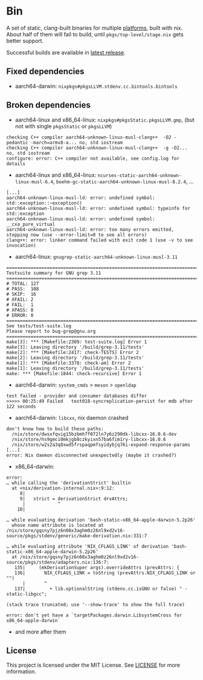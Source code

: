 # Bin

A set of static, clang-built binaries for multiple [platforms](https://github.com/nix-systems/default/blob/da67096a3b9bf56a91d16901293e51ba5b49a27e/default.nix), built with nix. About half of them will fail to build, until `pkgs/top-level/stage.nix` gets better support.

Successful builds are available in [latest release](https://github.com/usertam/bin/releases/latest).

## Fixed dependencies
- aarch64-darwin: `nixpkgs#pkgsLLVM.stdenv.cc.bintools.bintools`

## Broken dependencies
- aarch64-linux and x86_64-linux: `nixpkgs#pkgsStatic.pkgsLLVM.gmp`, (but not with single `pkgsStatic` or `pkgsLLVM`)  
```
checking C++ compiler aarch64-unknown-linux-musl-clang++  -O2 -pedantic -march=armv8-a... no, std iostream
checking C++ compiler aarch64-unknown-linux-musl-clang++  -g -O2... no, std iostream
configure: error: C++ compiler not available, see config.log for details
```
- aarch64-linux and x86_64-linux: `ncurses-static-aarch64-unknown-linux-musl-6.4`, `boehm-gc-static-aarch64-unknown-linux-musl-8.2.4`, ...
```
[...]
aarch64-unknown-linux-musl-ld: error: undefined symbol: std::exception::~exception()
aarch64-unknown-linux-musl-ld: error: undefined symbol: typeinfo for std::exception
aarch64-unknown-linux-musl-ld: error: undefined symbol: __cxa_pure_virtual
aarch64-unknown-linux-musl-ld: error: too many errors emitted, stopping now (use --error-limit=0 to see all errors)
clang++: error: linker command failed with exit code 1 (use -v to see invocation)
```
- aarch64-linux: `gnugrep-static-aarch64-unknown-linux-musl-3.11`
```
============================================================================
Testsuite summary for GNU grep 3.11
============================================================================
# TOTAL: 127
# PASS:  108
# SKIP:  16
# XFAIL: 2
# FAIL:  1
# XPASS: 0
# ERROR: 0
============================================================================
See tests/test-suite.log
Please report to bug-grep@gnu.org
============================================================================
make[3]: *** [Makefile:2309: test-suite.log] Error 1
make[3]: Leaving directory '/build/grep-3.11/tests'
make[2]: *** [Makefile:2417: check-TESTS] Error 2
make[2]: Leaving directory '/build/grep-3.11/tests'
make[1]: *** [Makefile:3378: check-am] Error 2
make[1]: Leaving directory '/build/grep-3.11/tests'
make: *** [Makefile:1844: check-recursive] Error 1
```
- aarch64-darwin: `system_cmds` > `meson` > `openldap`
```
test failed - provider and consumer databases differ
>>>>> 00:25:49 Failed   test018-syncreplication-persist for mdb after 122 seconds
```
- aarch64-darwin: `libcxx`, nix daemon crashed
```
don't know how to build these paths:
  /nix/store/dwsxfqvig15bzbmh7f072ln7y6z290dk-libcxx-16.0.6-dev
  /nix/store/hs9gmci0mkjgb8czkyixn57ba6fim1ry-libcxx-16.0.6
  /nix/store/w2s2a3q8xwd5frspaqpmfsyidybjq76i-expand-response-params
[...]
error: Nix daemon disconnected unexpectedly (maybe it crashed?)
```
- x86_64-darwin:
```
error:
… while calling the 'derivationStrict' builtin
  at <nix/derivation-internal.nix>:9:12:
     8|
     9|   strict = derivationStrict drvAttrs;
      |            ^
    10|

… while evaluating derivation 'bash-static-x86_64-apple-darwin-5.2p26'
  whose name attribute is located at /nix/store/gqsny7pjz6n08x3aghm0z26nl9xd2v16-source/pkgs/stdenv/generic/make-derivation.nix:331:7

… while evaluating attribute 'NIX_CFLAGS_LINK' of derivation 'bash-static-x86_64-apple-darwin-5.2p26'
  at /nix/store/gqsny7pjz6n08x3aghm0z26nl9xd2v16-source/pkgs/stdenv/adapters.nix:136:7:
   135|     (mkDerivationSuper args).overrideAttrs (prevAttrs: {
   136|       NIX_CFLAGS_LINK = toString (prevAttrs.NIX_CFLAGS_LINK or "")
      |       ^
   137|         + lib.optionalString (stdenv.cc.isGNU or false) " -static-libgcc";

(stack trace truncated; use '--show-trace' to show the full trace)

error: don't yet have a `targetPackages.darwin.LibsystemCross for x86_64-apple-darwin`
```
- and more after them

## License
This project is licensed under the MIT License. See [LICENSE](LICENSE) for more information.
